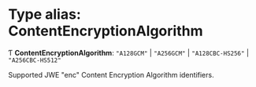 # Type alias: ContentEncryptionAlgorithm

Ƭ **ContentEncryptionAlgorithm**: ``"A128GCM"`` \| ``"A256GCM"`` \| ``"A128CBC-HS256"`` \| ``"A256CBC-HS512"``

Supported JWE "enc" Content Encryption Algorithm identifiers.
